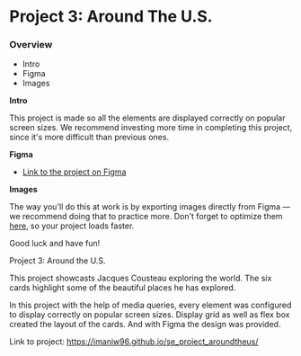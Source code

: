 # Project 3: Around The U.S.

### Overview

- Intro
- Figma
- Images

**Intro**

This project is made so all the elements are displayed correctly on popular screen sizes. We recommend investing more time in completing this project, since it's more difficult than previous ones.

**Figma**

- [Link to the project on Figma](https://www.figma.com/file/ii4xxsJ0ghevUOcssTlHZv/Sprint-3%3A-Around-the-US?node-id=0%3A1)

**Images**

The way you'll do this at work is by exporting images directly from Figma — we recommend doing that to practice more. Don't forget to optimize them [here](https://tinypng.com/), so your project loads faster.

Good luck and have fun!

Project 3: Around the U.S.

This project showcasts Jacques Cousteau exploring the world. The six cards highlight some of the beautiful
places he has explored.

In this project with the help of media queries, every element was configured to display correctly on popular screen sizes. Display grid as well as flex box created the layout of the cards. And with Figma the design was provided.

Link to project: https://imaniw96.github.io/se_project_aroundtheus/
